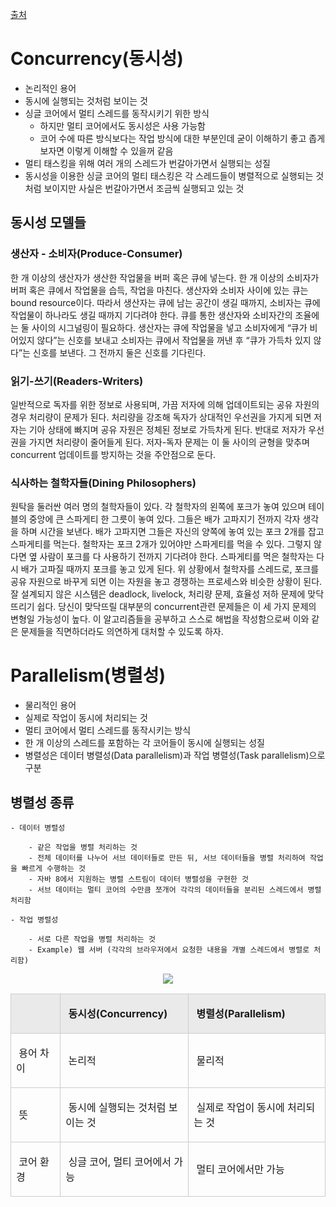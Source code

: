 [출처](http://atin.tistory.com/567)

# Concurrency(동시성)
- 논리적인 용어
- 동시에 실행되는 것처럼 보이는 것
- 싱글 코어에서 멀티 스레드를 동작시키기 위한 방식
    - 하지만 멀티 코어에서도 동시성은 사용 가능함
    - 코어 수에 따른 방식보다는 작업 방식에 대한 부분인데 굳이 이해하기 좋고 좁게 보자면 이렇게 이해할 수 있을꺼 같음
- 멀티 태스킹을 위해 여러 개의 스레드가 번갈아가면서 실행되는 성질
- 동시성을 이용한 싱글 코어의 멀티 태스킹은 각 스레드들이 병렬적으로 실행되는 것처럼 보이지만 사실은 번갈아가면서 조금씩 실행되고 있는 것

## 동시성 모델들
### 생산자 - 소비자(Produce-Consumer)
한 개 이상의 생산자가 생산한 작업물을 버퍼 혹은 큐에 넣는다. 한 개 이상의 소비자가 버퍼 혹은 큐에서 작업물을 습득, 작업을 마친다. 생산자와 소비자 사이에 있는 큐는 bound resource이다. 따라서 생산자는 큐에 남는 공간이 생길 때까지, 소비자는 큐에 작업물이 하나라도 생길 때까지 기다려야 한다. 큐를 통한 생산자와 소비자간의 조율에는 둘 사이의 시그널링이 필요하다. 생산자는 큐에 작업물을 넣고 소비자에게 “큐가 비어있지 않다”는 신호를 보내고 소비자는 큐에서 작업물을 꺼낸 후 “큐가 가득차 있지 않다”는 신호를 보낸다. 그 전까지 둘은 신호를 기다린다.

### 읽기-쓰기(Readers-Writers)
일반적으로 독자를 위한 정보로 사용되며, 가끔 저자에 의해 업데이트되는 공유 자원의 경우 처리량이 문제가 된다. 처리량을 강조해 독자가 상대적인 우선권을 가지게 되면 저자는 기아 상태에 빠지며 공유 자원은 정체된 정보로 가득차게 된다. 반대로 저자가 우선권을 가지면 처리량이 줄어들게 된다. 저자-독자 문제는 이 둘 사이의 균형을 맞추며 concurrent 업데이트를 방지하는 것을 주안점으로 둔다.

### 식사하는 철학자들(Dining Philosophers)
원탁을 둘러싼 여러 명의 철학자들이 있다. 각 철학자의 왼쪽에 포크가 놓여 있으며 테이블의 중앙에 큰 스파게티 한 그릇이 놓여 있다. 그들은 배가 고파지기 전까지 각자 생각을 하며 시간을 보낸다. 배가 고파지면 그들은 자신의 양쪽에 놓여 있는 포크 2개를 잡고 스파게티를 먹는다. 철학자는 포크 2개가 있어야만 스파게티를 먹을 수 있다. 그렇지 않다면 옆 사람이 포크를 다 사용하기 전까지 기다려야 한다. 스파게티를 먹은 철학자는 다시 배가 고파질 때까지 포크를 놓고 있게 된다. 위 상황에서 철학자를 스레드로, 포크를 공유 자원으로 바꾸게 되면 이는 자원을 놓고 경쟁하는 프로세스와 비슷한 상황이 된다. 잘 설계되지 않은 시스템은 deadlock, livelock, 처리량 문제, 효율성 저하 문제에 맞닥뜨리기 쉽다. 당신이 맞닥뜨릴 대부분의 concurrent관련 문제들은 이 세 가지 문제의 변형일 가능성이 높다. 이 알고리즘들을 공부하고 스스로 해법을 작성함으로써 이와 같은 문제들을 직면하더라도 의연하게 대처할 수 있도록 하자.



# Parallelism(병렬성)

- 물리적인 용어
- 실제로 작업이 동시에 처리되는 것
- 멀티 코어에서 멀티 스레드를 동작시키는 방식
- 한 개 이상의 스레드를 포함하는 각 코어들이 동시에 실행되는 성질
- 병렬성은 데이터 병렬성(Data parallelism)과 작업 병렬성(Task parallelism)으로 구분

## 병렬성 종류
    - 데이터 병렬성

        - 같은 작업을 병렬 처리하는 것
        - 전체 데이터를 나누어 서브 데이터들로 만든 뒤, 서브 데이터들을 병렬 처리하여 작업을 빠르게 수행하는 것
        - 자바 8에서 지원하는 병렬 스트림이 데이터 병렬성을 구현한 것
        - 서브 데이터는 멀티 코어의 수만큼 쪼개어 각각의 데이터들을 분리된 스레드에서 병렬 처리함
 
    - 작업 병렬성

        - 서로 다른 작업을 병렬 처리하는 것
        - Example) 웹 서버 (각각의 브라우저에서 요청한 내용을 개별 스레드에서 병렬로 처리함)

<p align="center"><img src="https://images.techhive.com/images/idge/imported/article/jvw/1998/09/concurrency-100158287-orig.gif"></p>

<p align="center">

<table align="center">
<tbody><tr><td style="width: 143px; height: 24px; border-width: 1px; border-style: solid; border-color: rgb(204, 204, 204); background-color: rgb(234, 234, 234);"><p>&nbsp;</p></td>
<td style="width: 325px; height: 24px; border-bottom: 1px solid rgb(204, 204, 204); border-right: 1px solid rgb(204, 204, 204); border-top: 1px solid rgb(204, 204, 204); background-color: rgb(234, 234, 234);"><p>&nbsp;<b>동시성(Concurrency)</b></p></td>
<td style="width: 395px; height: 24px; border-bottom: 1px solid rgb(204, 204, 204); border-right: 1px solid rgb(204, 204, 204); border-top: 1px solid rgb(204, 204, 204); background-color: rgb(234, 234, 234);"><p>&nbsp;<b>병렬성(Parallelism)</b></p></td>
</tr>
<tr><td style="width: 143px; height: 24px; border-bottom: 1px solid rgb(204, 204, 204); border-right: 1px solid rgb(204, 204, 204); border-left: 1px solid rgb(204, 204, 204);"><p>&nbsp;용어 차이</p></td>
<td style="width: 325px; height: 24px; border-bottom: 1px solid rgb(204, 204, 204); border-right: 1px solid rgb(204, 204, 204);"><p>&nbsp;논리적</p></td>
<td style="width: 395px; height: 24px; border-bottom: 1px solid rgb(204, 204, 204); border-right: 1px solid rgb(204, 204, 204);"><p>&nbsp;물리적</p></td>
</tr>
<tr><td style="width: 143px; height: 24px; border-bottom: 1px solid rgb(204, 204, 204); border-right: 1px solid rgb(204, 204, 204); border-left: 1px solid rgb(204, 204, 204);"><p>&nbsp;뜻</p></td>
<td style="width: 325px; height: 24px; border-bottom: 1px solid rgb(204, 204, 204); border-right: 1px solid rgb(204, 204, 204);"><p>&nbsp;동시에 실행되는 것처럼 보이는 것</p></td>
<td style="width: 395px; height: 24px; border-bottom: 1px solid rgb(204, 204, 204); border-right: 1px solid rgb(204, 204, 204);"><p>&nbsp;실제로 작업이 동시에 처리되는 것</p></td>
</tr>
<tr><td style="width: 143px; height: 24px; border-bottom: 1px solid rgb(204, 204, 204); border-right: 1px solid rgb(204, 204, 204); border-left: 1px solid rgb(204, 204, 204);"><p>&nbsp;코어 환경</p></td>
<td style="width: 325px; height: 24px; border-bottom: 1px solid rgb(204, 204, 204); border-right: 1px solid rgb(204, 204, 204);"><p>&nbsp;싱글&nbsp;코어, 멀티 코어에서 가능</p></td>
<td style="width: 395px; height: 24px; border-bottom: 1px solid rgb(204, 204, 204); border-right: 1px solid rgb(204, 204, 204);"><p>&nbsp;멀티 코어에서만 가능</p></td>
</tr>
</tbody></table>
<p></p>
